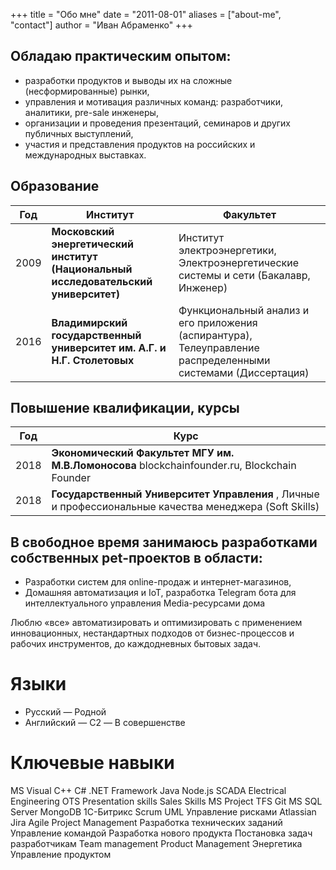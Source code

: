 +++
title = "Обо мне"
date = "2011-08-01"
aliases = ["about-me", "contact"]
author = "Иван Абраменко"
+++

## Обладаю практическим опытом: 
- разработки продуктов и выводы их на сложные (несформированные) рынки, 
- управления и мотивация различных команд: разработчики, аналитики, pre-sale инженеры,
- организации и проведения презентаций, семинаров и других публичных выступлений,
- участия и представления продуктов на российских и международных выставках. 

## Образование

Год  | Институт                                                              | Факультет
-----|-----------------------------------------------------------------------|---------------------------------
2009 | __Московский энергетический институт (Национальный исследовательский университет)__ | Институт электроэнергетики, Электроэнергетические системы и сети (Бакалавр, Инженер)
2016 | __Владимирский государственный университет им. А.Г. и Н.Г. Столетовых__  | Функциональный анализ и его приложения (аспирантура), Телеуправление распределенными системами (Диссертация)


## Повышение квалификации, курсы

Год  | Курс
-----|--------------------------------------------------------------------------------------------------------
2018 | __Экономический Факультет МГУ им. М.В.Ломоносова__ blockchainfounder.ru, Blockchain Founder
2018 | __Государственный Университет Управления__ , Личные и профессиональные качества менеджера (Soft Skills)


## В свободное время занимаюсь разработками собственных pet-проектов в области:
- Разработки систем для online-продаж и интернет-магазинов,
- Домашняя автоматизация и IoT, разработка Telegram бота для интеллектуального управления Media-ресурсами дома

Люблю «все» автоматизировать и оптимизировать с применением инновационных, нестандартных подходов от бизнес-процессов и рабочих инструментов, до каждодневных бытовых задач.


# Языки
- Русский — Родной
- Английский — C2 — В совершенстве


# Ключевые навыки
MS Visual C++  C#  .NET Framework  Java  Node.js  SCADA  Electrical Engineering  OTS  Presentation skills  Sales Skills  MS Project  TFS  Git  MS SQL Server  MongoDB  1С-Битрикс  Scrum  UML  Управление рисками  Atlassian Jira  Agile Project Management  Разработка технических заданий  Управление командой  Разработка нового продукта  Постановка задач разработчикам  Team management  Product Management  Энергетика  Управление продуктом



